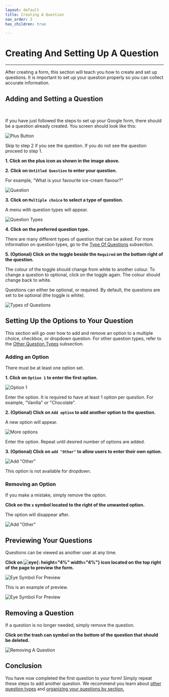 ```yaml
---
layout: default
title: Creating A Question
nav_order: 3
has_children: true

---
```


# Creating And Setting Up A Question

---

After creating a form, this section will teach you how to create and set up questions. It is important to set up your question properly so you can collect accurate information.

## Adding and Setting a Question

<br />

If you have just followed the steps to set up your Google form, there should be a question already created. You screen should look like this:

![Plus Button](https://github.com/kevtrng/Google-Forms-Guide/blob/gh-pages/docs/images/addingQuestions/1_addingAQuestion.png?raw=true)

Skip to step 2 if you see the question. If you do not see the question proceed to step 1.

**1. Click on the plus icon as shown in the image above.**

**2. Click on `Untitled Question` to enter your question.**

For example, "What is your favourite ice-cream flavour?"

![Question](https://github.com/kevtrng/Google-Forms-Guide/blob/gh-pages/docs/images/addingQuestions/2_Question.gif?raw=true)

**3. Click on `Multiple choice` to select a type of question.**

A menu with question types will appear.

![Question Types](https://github.com/kevtrng/Google-Forms-Guide/blob/gh-pages/docs/images/addingQuestions/2_typesOfQuestions.gif?raw=true)

**4. Click on the preferred question type.**

There are many different types of question that can be asked. For more information on question types, go to the [Type Of Questions](./typesOfQuestions.md) subsection.

**5. (Optional) Click on the toggle beside the `Required` on the bottom right of the question.**

The colour of the toggle should change from white to another colour. To change a question to optional, click on the toggle again. The colour should change back to white.

Questions can either be optional, or required. By default, the questions are set to be optional (the toggle is white).

![Types of Questions](https://github.com/kevtrng/Google-Forms-Guide/blob/gh-pages/docs/images/addingQuestions/2_required.gif?raw=true)

## Setting Up the Options to Your Question

This section will go over how to add and remove an option to a multiple choice, checkbox, or dropdown question. For other question types, refer to the [Other Question Types](./typesOfQuestions.md) subsection.
  <br/>

### Adding an Option

There must be at least one option set.

**1. Click on `Option 1` to enter the first option.**

![Option 1](https://github.com/kevtrng/Google-Forms-Guide/blob/gh-pages/docs/images/addingQuestions/3_firstOptions.png?raw=true)

Enter the option. It is required to have at least 1 option per question. For example, "Vanilla" or "Chocolate".

**2. (Optional) Click on `Add option` to add another option to the question.**

A new option will appear.

![More options](https://github.com/kevtrng/Google-Forms-Guide/blob/gh-pages/docs/images/addingQuestions/3_additionalOptions.gif?raw=true)

Enter the option. Repeat until desired number of options are added.

**3. (Optional) Click on `add "Other"` to allow users to enter their own option.**

![Add "Other"](https://github.com/kevtrng/Google-Forms-Guide/blob/gh-pages/docs/images/addingQuestions/3_addOther.png?raw=true)

This option is not available for dropdown.

### Removing an Option

If you make a mistake, simply remove the option.

**Click on the `x` symbol located to the right of the unwanted option.**

The option will disappear after.

![Add "Other"](https://github.com/kevtrng/Google-Forms-Guide/blob/gh-pages/docs/images/addingQuestions/3_removeOption.gif?raw=true)

## Previewing Your Questions

Questions can be viewed as another user at any time.

**Click on ![eye](https://github.com/kevtrng/Google-Forms-Guide/blob/gh-pages/docs/images/icons/eye.png?raw=true){: height="4%" width="4%"} icon located on the top right of the page to preview the form.**

![Eye Symbol For Preview](https://github.com/kevtrng/Google-Forms-Guide/blob/gh-pages/docs/images/addingQuestions/4_eyeSymbol.png?raw=true)  

This is an example of preview.

![Eye Symbol For Preview](https://github.com/kevtrng/Google-Forms-Guide/blob/gh-pages/docs/images/addingQuestions/4_preview.png?raw=true)

## Removing a Question

If a question is no longer needed, simply remove the question.

**Click on the trash can symbol on the bottom of the question that should be deleted.**

![Removing A Question](https://github.com/kevtrng/Google-Forms-Guide/blob/gh-pages/docs/images/addingQuestions/5_removingQuestion.png?raw=true)

## Conclusion

You have now completed the first question to your form! Simply repeat these steps to add another question. We recommend you learn about [other question types](./typesOfQuestions.md) and [organizing your questions by section.](../formsSections.md)
